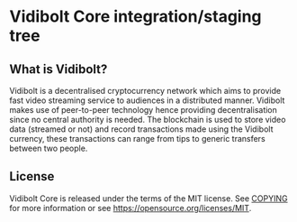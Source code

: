 # Vidibolt Core integration/staging tree

## What is Vidibolt?
Vidibolt is a decentralised cryptocurrency network which aims to provide fast video streaming service to audiences in a distributed manner. 
Vidibolt makes use of peer-to-peer technology hence providing decentralisation since no central authority is needed. The blockchain
is used to store video data (streamed or not) and record transactions made using the Vidibolt currency, these transactions can range from tips to 
generic transfers between two people.

## License
Vidibolt Core is released under the terms of the MIT license. See [COPYING](LICENSE.md) for more information or see https://opensource.org/licenses/MIT.
